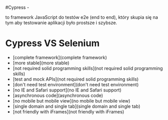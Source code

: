 #Cypress - 

to framework JavaScript do testów e2e (end to end), który skupia się na tym aby testowanie aplikacji było prostsze i szybsze.

# Cypress VS Selenium

* [complete framework](complete framework)
* [more stable](more stable)
* [not required solid programming skills](not required solid programming skills)
* [test and mock APIs](not required solid programming skills)
* [don't need test environment](don't need test environment)
* [no IE and Safari support](no IE and Safari support)
* [asynchronous code](asynchronous code)
* [no mobile but mobile view](no mobile but mobile view)
* [single domain and single tab](single domain and single tab)
* [not friendly with iFrames](not friendly with iFrames)
